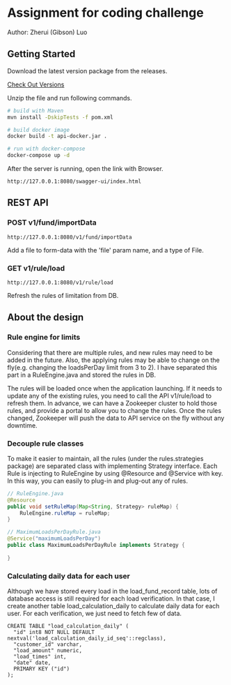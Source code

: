# Assignment for coding challenge

Author: Zherui (Gibson) Luo

## Getting Started

Download the latest version package from the releases.

[Check Out Versions](https://github.com/gibson-luo/fund/releases)

Unzip the file and run following commands.

```bash
# build with Maven
mvn install -DskipTests -f pom.xml

# build docker image
docker build -t api-docker.jar .

# run with docker-compose
docker-compose up -d
```
After the server is running, open the link with Browser.
```
http://127.0.0.1:8080/swagger-ui/index.html
```
## REST API
### POST v1/fund/importData
```
http://127.0.0.1:8080/v1/fund/importData
```
Add a file to form-data with the 'file' param name, and a type of File.

### GET v1/rule/load
```
http://127.0.0.1:8080/v1/rule/load
```
Refresh the rules of limitation from DB.   

## About the design
### Rule engine for limits
Considering that there are multiple rules, and new rules may need to be added in the future. 
Also, the applying rules may be able to change on the fly(e.g. changing the loadsPerDay limit from 3 to 2).
I have separated this part in a RuleEngine.java and stored the rules in DB. 

The rules will be loaded once when the application launching. 
If it needs to update any of the existing rules, you need to call the API v1/rule/load to refresh them. 
In advance, we can have a Zookeeper cluster to hold those rules, and provide a portal to allow you to change the rules. 
Once the rules changed, Zookeeper will push the data to API service on the fly without any downtime.

### Decouple rule classes
To make it easier to maintain, all the rules (under the rules.strategies package) are separated class with implementing Strategy interface.
Each Rule is injecting to RuleEngine by using @Resource and @Service with key. In this way, you can easily to plug-in and plug-out any of rules.
```java
// RuleEngine.java
@Resource
public void setRuleMap(Map<String, Strategy> ruleMap) {
    RuleEngine.ruleMap = ruleMap;
}

// MaximumLoadsPerDayRule.java
@Service("maximumLoadsPerDay")
public class MaximumLoadsPerDayRule implements Strategy {
    
}
```
### Calculating daily data for each user
Although we have stored every load in the load_fund_record table, lots of database access is still required for each load verification. 
In that case, I create another table load_calculation_daily to calculate daily data for each user. For each verification, we just need to fetch few of data. 
```
CREATE TABLE "load_calculation_daily" (
  "id" int8 NOT NULL DEFAULT nextval('load_calculation_daily_id_seq'::regclass),
  "customer_id" varchar,
  "load_amount" numeric,
  "load_times" int,
  "date" date,
  PRIMARY KEY ("id")
);
```


